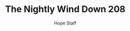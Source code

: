 ---
image: /assets/img/nwd/208_nwd_john_1_5_nlt.png
title: The Nightly Wind Down 208
categories:
  - The Nightly Wind Down
author: Hope Staff
notes: The Nightly Wind Down 208
embed: >-
  EMBED_GOES_HERE
transcript: >-
  SOME LINES OF TEXT START HERE
---